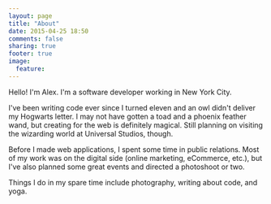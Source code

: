 ```yaml
---
layout: page
title: "About"
date: 2015-04-25 18:50
comments: false
sharing: true
footer: true
image:
  feature:
---
```


Hello! I'm Alex. I'm a software developer working in New York City.

I've been writing code ever since I turned eleven and an owl didn't deliver my Hogwarts letter. I may not have gotten a toad and a phoenix feather wand, but creating for the web is definitely magical. Still planning on visiting the wizarding world at Universal Studios, though.

Before I made web applications, I spent some time in public relations. Most of my work was on the digital side (online marketing, eCommerce, etc.), but I've also planned some great events and directed a photoshoot or two.

Things I do in my spare time include photography, writing about code, and yoga.
